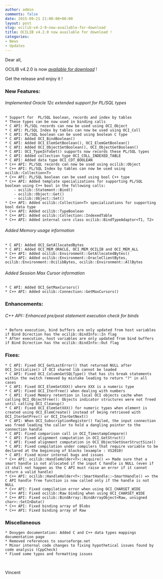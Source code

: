 ```yaml
---
author: admin
comments: false
date: 2015-09-21 21:00:00+00:00
layout: post
slug: ocilib-v4-2-0-now-available-for-download
title: OCILIB v4.2.0 now available for download !
categories:
- News
- Updates
---
```


Dear all,


OCILIB v4.2.0 is now [_available for download_]({{site.projecturl}}/releases/) ! 
<br/>

Get the release and enjoy it !
<br/>

### New Features:
           
###### Implemented Oracle 12c extended support for PL/SQL types

    * Support for  PL/SQL boolean, records and index by tables
    * These types can be now used in binding calls
    * C API: PL/SQL records can now be used using OCI_Object
    * C API: PL/SQL Index by tables can now be used using OCI_Coll
    * C API: PL/SQL boolean can be used using boolean C type
    * C API: Added OCI_BindBoolean()
    * C API: Added OCI_ElemSetBoolean(), OCI_ElemGetBoolean()
    * C API: Added OCI_ObjectSetBoolean(), OCI_ObjectGetBoolean()
    * C API: OCI_TypeInfoGet() supports now records these PL/SQL types
    * C API: Added collection type OCI_COLL_INDEXED_TABLE
    * C API: Added data type OCI_CDT_BOOLEAN
    * C++ API: PL/SQL records can now be used using ocilib::Object
    * C++ API: PL/SQL Index by tables can now be used using ocilib::Collection<T>
    * C++ API: PL/SQL boolean can be used using bool C++ type
    * C++ API: Added template specializations for supporting PL/SQL boolean using C++ bool in the following calls:
        - ocilib::Statement::Bind()
        - ocilib::Object::Get()
        - ocilib::Object::Set()
    * C++ API: Added ocilib::Collection<T> specializations for supporting bool data type
    * C++ API: Added ocilib::TypeBoolean
    * C++ API: Added ocilib::Collection::IndexedTable
    * C++ API: Added internal core class ocilib::BindTypeAdaptor<T1, T2>

######  Added Memory usage information

    * C API: Added OCI_GetAllocatedBytes
    * C API: Added OCI_MEM_ORACLE, OCI_MEM_OCILIB and OCI_MEM_ALL
    * C++ API: Added ocilib::Environment::GetAllocatedBytes()
    * C++ API: Added ocilib::Environment::OracleClientBytes, ocilib::Environment::OcilibBytes, ocilib::Environment::AllBytes

######  Added Session Max Cursor information

    * C API: Added OCI_GetMaxCursors()
    * C++ API: Added ocilib::Connection::GetMaxCursors()

### Enhancements:

######  C++ API:: Enhanced pre/post statement execution check for binds

    * Before execution, bind buffers are only updated from host variables if Bind Direction has the ocilib::BindInfo::In flag
    * After execution, host variables are only updated from bind buffers if Bind Direction has the ocilib::BindInfo::Out flag
    
### Fixes:

    * C API: Fixed OCI_GetLastError() that returned NULL after OCI_Initialize() if OCI shared lib cannot be loaded
    * C API: Fixed OCI_ColumnGetSQLType() that has its break statements within the switch removed by mistake leading to return "?" in all cases
    * C API: Fixed OCI_ElemSetXXX() where XXX is a numeric type
    * C API: Fixed OCI_IterFree() when dealing with numbers
    * C API: Fixed Memory retention in local OCI objects cache when calling OCI_ObjectFree(): Objects indicator structures were not freed until calling OCI_Cleanup()
    * C API: Fixed OCI_ElemSetXXX() for numeric types when element is created using OCI_ElemCreate() instead of being retrieved with OCI_IterGetPrev() or OCI_IterGetNext()
    * C API: When OCI_SubscriptionRegister() failed, the input connection was freed leading the caller to hold a dangling pointer to the connection handle
    * C API: Fixed comparison call in OCI_TimestampCompare()
    * C API: Fixed alignment computation in OCI_GetStruct()
    * C API: Fixed alignment computation in OCI_ObjectGetUserStructSize()
    * C API: Fixed compilation under compilers that require variable to be declared at the beginning of blocks (example : VS2010)
    * C API: Fixed minor internal bugs and issues
    * C++ API: ocilib::HandleHolder<T>::Acquire() => Made sure that a smart handle is not allocated if the input C handle is NULL (even if it shall not happen as the C API must raise an error if it cannot return a valid handle)
    * C++ API: ocilib::HandleHolder<T>::SmartHandle::~SmartHandle() => the C API handle free function is now called only if the handle is not NULL
    * C++ API: Fixed compilation error when using OCI_CHARSET_WIDE
    * C++ API: Fixed ocilib::Raw binding when using OCI_CHARSET_WIDE
    * C++ API: Fixed ocilib::BindArray::BindArrayObject<Raw, unsigned char>::SetInData()
    * C++ API: Fixed binding array of Blobs
    * C++ API: Fixed binding array of Raw

### Miscellaneous

    * Doxygen documentation: Added C and C++ data types mappings documentation page
    * Removed references to sourceforge.net
    * Minor internal code changes to fixing hypothetical issues found by code analysis (CppCheck)
    * Fixed some typos and formatting issues

<br/>

Vincent

